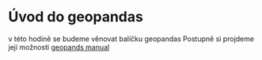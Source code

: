 # Úvod do geopandas
v této hodině se budeme věnovat balíčku geopandas
Postupně si projdeme její možnosti [geopands manual](https://geopandas.org/en/stable/docs/user_guide/projections.html)
